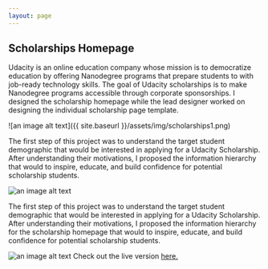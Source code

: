 ```yaml
---
layout: page
---
```



## Scholarships Homepage

Udacity is an online education company whose mission is to democratize education by offering Nanodegree programs that prepare students to with job-ready technology skills. The goal of Udacity scholarships is to make Nanodegree programs accessible through corporate sponsorships. I designed the scholarship homepage while the lead designer worked on designing the individual scholarship page template.

![an image alt text]({{ site.baseurl }}/assets/img/scholarships1.png)

The first step of this project was to understand the target student demographic that would be interested in applying for a Udacity Scholarship. After understanding their motivations, I proposed the information hierarchy that would to inspire, educate, and build confidence for potential scholarship students.

![an image alt text]({{base.siteurl}}/assets/img/scholarships2.png)

The first step of this project was to understand the target student demographic that would be interested in applying for a Udacity Scholarship. After understanding their motivations, I proposed the information hierarchy for the scholarship homepage that would to inspire, educate, and build confidence for potential scholarship students.

![an image alt text]({{base.siteurl}}/assets/img/scholarships3.png)
Check out the live version <a href="https://www.udacity.com/scholarships" target="_blank">here. </a>
